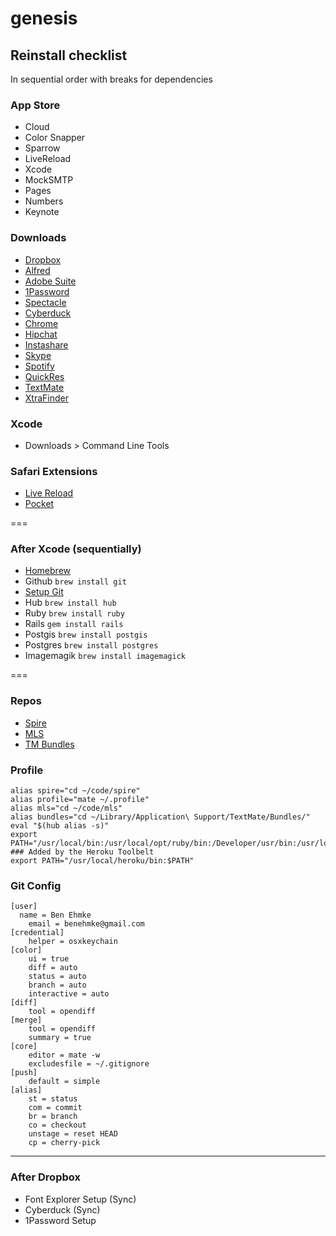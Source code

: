 genesis
=======

## Reinstall checklist
In sequential order with breaks for dependencies

### App Store
- Cloud
- Color Snapper
- Sparrow
- LiveReload
- Xcode
- MockSMTP
- Pages
- Numbers
- Keynote

### Downloads
- [Dropbox](http://dropbox.com)
- [Alfred](http://www.alfredapp.com)
- [Adobe Suite](https://licensing.adobe.com/sap/bc/bsp/sap/zliclogin/login.htm)
- [1Password](https://agilebits.com/downloads/1Password/Mac)
- [Spectacle](http://spectacleapp.com)
- [Cyberduck](http://cyberduck.ch)
- [Chrome](http://www.google.com/mac/)
- [Hipchat](https://www.hipchat.com/mac)
- [Instashare](http://instashareapp.com)
- [Skype](http://www.skype.com/en/download-skype/skype-for-computer/)
- [Spotify](https://www.spotify.com/us/download/mac/)
- [QuickRes](http://www.quickresapp.com)
- [TextMate](http://macromates.com/download)
- [XtraFinder](http://www.trankynam.com/xtrafinder/)

### Xcode
- Downloads > Command Line Tools

### Safari Extensions
- [Live Reload](http://feedback.livereload.com/knowledgebase/articles/86242-how-do-i-install-and-use-the-browser-extensions-)
- [Pocket](http://getpocket.com/safari/)

===
### After Xcode (sequentially)
- [Homebrew](http://mxcl.github.io/homebrew/)
- Github ```brew install git```
- [Setup Git](https://help.github.com/articles/set-up-git)
- Hub ```brew install hub```
- Ruby ```brew install ruby```
- Rails ```gem install rails```
- Postgis ```brew install postgis```
- Postgres ```brew install postgres```
- Imagemagik ```brew install imagemagick```

===
### Repos
- [Spire](https://github.com/42floors/spire)
- [MLS](https://github.com/42floors/mls)
- [TM Bundles](https://github.com/malomalo/tmbundles)

### Profile
```
alias spire="cd ~/code/spire"
alias profile="mate ~/.profile"
alias mls="cd ~/code/mls"
alias bundles="cd ~/Library/Application\ Support/TextMate/Bundles/"
eval "$(hub alias -s)"
export PATH="/usr/local/bin:/usr/local/opt/ruby/bin:/Developer/usr/bin:/usr/local/sbin:/usr/local/mysql/bin:~/bin:$PATH"
### Added by the Heroku Toolbelt
export PATH="/usr/local/heroku/bin:$PATH"
```

### Git Config
```
[user]
  name = Ben Ehmke
	email = benehmke@gmail.com
[credential]
	helper = osxkeychain
[color]
	ui = true
	diff = auto
	status = auto
	branch = auto
	interactive = auto
[diff]
	tool = opendiff
[merge]
	tool = opendiff
	summary = true
[core]
	editor = mate -w
	excludesfile = ~/.gitignore
[push]
	default = simple
[alias]
	st = status
	com = commit
	br = branch
	co = checkout
	unstage = reset HEAD
    cp = cherry-pick
```
---
### After Dropbox
- Font Explorer Setup (Sync)
- Cyberduck (Sync)
- 1Password Setup
